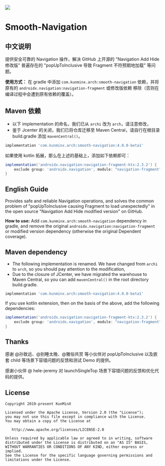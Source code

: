 
![](https://images.xiaozhuanlan.com/photo/2021/327790ad1afdb6b91bebdd423bc188a6.png)

# Smooth-Navigation

## 中文说明

提供安全可靠的 Navigation 操作，解决 GitHub 上开源的 "Navigation Add Hide 修改版" 普遍存在的 "popUpToInclusive 导致 Fragment 不符预期地加载" 等问题。

**使用方式：** 在 gradle 中添加 `com.kunminx.arch:smooth-navigation` 依赖，并将原有的 `androidx.navigation:navigation-fragment` 或修改版依赖 移除（否则在编译过程中会遭到原有依赖的覆盖）。

## Maven 依赖

- 以下 implementation 的命名，我们已从 `archi` 改为 `arch`，请注意修改，
- 鉴于 Jcenter 的关闭，我们已将仓库迁移至 Maven Central，请自行在根目录 build.gradle 添加 `mavenCentral()`。

```groovy
implementation 'com.kunminx.arch:smooth-navigation:4.0.0-beta1'
```

如果使用 kotlin 拓展，那么在上述的基础上，添加如下依赖即可：

```groovy
implementation('androidx.navigation:navigation-fragment-ktx:2.3.2') {
    exclude group: 'androidx.navigation', module: "navigation-fragment"
}
```

## English Guide

Provides safe and reliable Navigation operations, and solves the common problem of "popUpToInclusive causing Fragment to load unexpectedly" in the open source "Navigation Add Hide modified version" on GitHub.

**How to use:** Add `com.kunminx.arch:smooth-navigation` dependency in gradle, and remove the original `androidx.navigation:navigation-fragment` or modified version dependency (otherwise the original Dependent coverage).

## Maven dependency

- The following implementation is renamed. We have changed from `archi` to `arch`, so you should pay attention to the modification,
- Due to the closure of JCenter, we have migrated the warehouse to Maven Central, so you can add `mavenCentral()` in the root directory build.gradle.

```groovy
implementation 'com.kunminx.arch:smooth-navigation:4.0.0-beta1'
```

If you use kotlin extension, then on the basis of the above, add the following dependencies:

```groovy
implementation('androidx.navigation:navigation-fragment-ktx:2.3.2') {
    exclude group: 'androidx.navigation', module: "navigation-fragment"
}
```

## Thanks

感谢 @孙致远、@别睡太晚、@雅俗共赏 等小伙伴对 popUpToInclusive 以及嵌套 child 等场景下容错问题的反馈和测试 Demo 的提供。

感谢小伙伴 @ hele-jeremy 对 launchSingleTop 场景下容错问题的反馈和优化代码的提供。

## License

```
Copyright 2019-present KunMinX

Licensed under the Apache License, Version 2.0 (the "License");
you may not use this file except in compliance with the License.
You may obtain a copy of the License at

   http://www.apache.org/licenses/LICENSE-2.0

Unless required by applicable law or agreed to in writing, software
distributed under the License is distributed on an "AS IS" BASIS,
WITHOUT WARRANTIES OR CONDITIONS OF ANY KIND, either express or implied.
See the License for the specific language governing permissions and
limitations under the License.
```